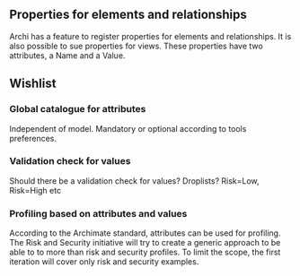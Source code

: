 ## Properties for elements and relationships
Archi has a feature to register properties for elements and relationships. It is also possible to sue properties for views.
These properties have two attributes, a Name and a Value.

## Wishlist

### Global catalogue for attributes
Independent of model. Mandatory or optional according to tools preferences.

### Validation check for values
Should there be a validation check for values? Droplists? Risk=Low, Risk=High etc

### Profiling based on attributes and values
According to the Archimate standard, attributes can be used for profiling. The Risk and Security initiative will try to create a generic approach to be able to to more than risk and security profiles. To limit the scope, the first iteration will cover only risk and security examples.
